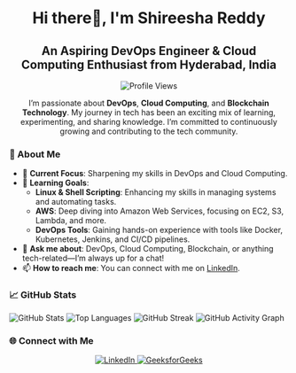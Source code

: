 <h1 align="center"> Hi there👋, I'm Shireesha Reddy </h1>
<h2 align="center">An Aspiring DevOps Engineer & Cloud Computing Enthusiast from Hyderabad, India</h2>
<p align="center">
    <img src="https://komarev.com/ghpvc/?username=shireesharedddy&style=flat-square&color=blue" alt="Profile Views"/>
</p>
<p align="center">I’m passionate about <strong>DevOps</strong>, <strong>Cloud Computing</strong>, and <strong>Blockchain Technology</strong>. My journey in tech has been an exciting mix of learning, experimenting, and sharing knowledge. I’m committed to continuously growing and contributing to the tech community.</p>


### 🚀 About Me

- 🔭 **Current Focus**: Sharpening my skills in DevOps and Cloud Computing.
- 🌱 **Learning Goals**:
    - **Linux & Shell Scripting**: Enhancing my skills in managing systems and automating tasks.
    - **AWS**: Deep diving into Amazon Web Services, focusing on EC2, S3, Lambda, and more.
    - **DevOps Tools**: Gaining hands-on experience with tools like Docker, Kubernetes, Jenkins, and CI/CD pipelines.
- 💬 **Ask me about**: DevOps, Cloud Computing, Blockchain, or anything tech-related—I’m always up for a chat!
- 📫 **How to reach me**: You can connect with me on [LinkedIn](https://www.linkedin.com/in/shireesha-reddy-/).


### 📈 GitHub Stats

![GitHub Stats](https://github-readme-stats.vercel.app/api?username=shireesharedddy&show_icons=true&theme=radical)
![Top Languages](https://github-readme-stats.vercel.app/api/top-langs/?username=shireesharedddy&layout=compact&theme=radical)
![GitHub Streak](https://github-readme-streak-stats.herokuapp.com/?user=shireesharedddy&theme=radical)
![GitHub Activity Graph](https://github-readme-activity-graph.cyclic.app/graph?username=shireesharedddy&theme=react-dark)


### 🌐 Connect with Me

<p align="center">
    <a href="https://www.linkedin.com/in/shireesha-reddy-/" target="_blank">
        <img alt="LinkedIn" src="https://img.shields.io/badge/LinkedIn-0077B5?style=flat-square&logo=linkedin&logoColor=white"/>
    </a>
    <a href="https://www.geeksforgeeks.org/user/shireesharedm1fs/" target="_blank">
        <img alt="GeeksforGeeks" src="https://img.shields.io/badge/GeeksforGeeks-5F9B5F?style=flat-square&logo=geeksforgeeks&logoColor=white"/>
    </a>
</p>


